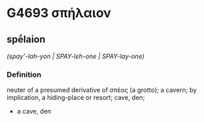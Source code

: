# G4693 σπήλαιον

## spḗlaion

_(spay'-lah-yon | SPAY-leh-one | SPAY-lay-one)_

### Definition

neuter of a presumed derivative of σπέος (a grotto); a cavern; by implication, a hiding-place or resort; cave, den; 

- a cave, den
